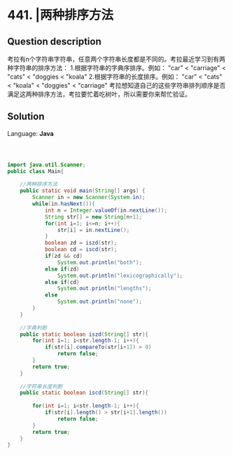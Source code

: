 # 441. |两种排序方法

## Question description


考拉有n个字符串字符串，任意两个字符串长度都是不同的。考拉最近学习到有两种字符串的排序方法： 1.根据字符串的字典序排序。例如：
  "car" < "carriage" < "cats" <
"doggies < "koala"
  2.根据字符串的长度排序。例如：
  "car" < "cats" < "koala" <
"doggies" < "carriage"
  考拉想知道自己的这些字符串排列顺序是否满足这两种排序方法，考拉要忙着吃树叶，所以需要你来帮忙验证。


## Solution

Language: **Java**

```Java



import java.util.Scanner;
public class Main{
         
    //两种排序方法
    public static void main(String[] args) {
        Scanner in = new Scanner(System.in);
        while(in.hasNext()){
            int n = Integer.valueOf(in.nextLine());
            String str[] = new String[n+1];
            for(int i=1; i<=n; i++){
                str[i] = in.nextLine();
            }
            boolean zd = iszd(str);
            boolean cd = iscd(str);
            if(zd && cd)
                System.out.println("both");
            else if(zd)
                System.out.println("lexicographically");
            else if(cd)
                System.out.println("lengths");
            else
                System.out.println("none");
        }  
    }
     
    //字典判断
    public static boolean iszd(String[] str){
        for(int i=1; i<str.length-1; i++){
            if(str[i].compareTo(str[i+1]) > 0)
                return false;
        }
        return true;
    }
     
    //字符串长度判断
    public static boolean iscd(String[] str){
         
        for(int i=1; i<str.length-1; i++){
            if(str[i].length() > str[i+1].length())
                return false;
        }
        return true;
    }
}
```


